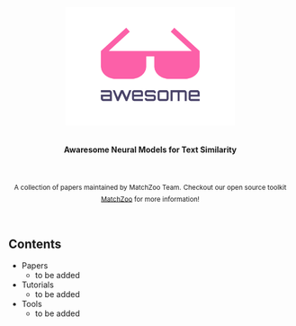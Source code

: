 <div align="center">
	<img width="300" src="artworks/awaresome.svg" alt="Awesome">
    <br>
    <br>
    <p><b>Awaresome Neural Models for Text Similarity</b></p>
</div>
<br>
<p align="center">
    <sub>A collection of papers maintained by MatchZoo Team.</sub>
	<sub>Checkout our open source toolkit <a href="https://github.com/faneshion/MatchZoo">MatchZoo</a> for more information!</sub>
</p>
<br>

## Contents

+ Papers
    - to be added
+ Tutorials
    - to be added
+ Tools
    - to be added 